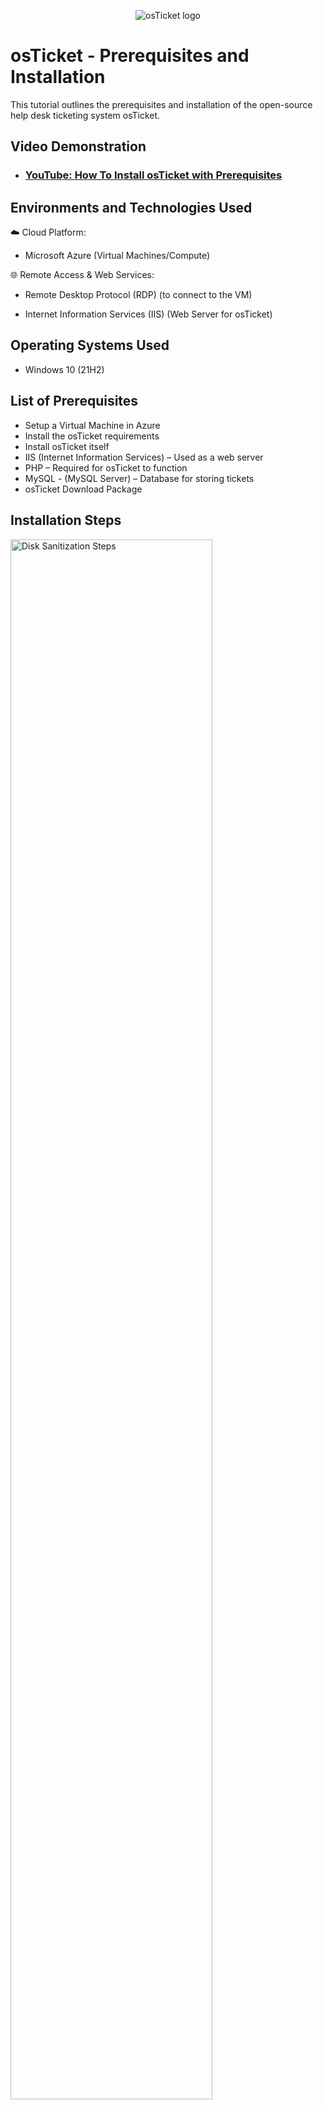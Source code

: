 <p align="center">
<img src="https://i.imgur.com/Clzj7Xs.png" alt="osTicket logo"/>
</p>

<h1>osTicket - Prerequisites and Installation</h1>
This tutorial outlines the prerequisites and installation of the open-source help desk ticketing system osTicket.<br />


<h2>Video Demonstration</h2>

- ### [YouTube: How To Install osTicket with Prerequisites](https://www.youtube.com)

<h2>Environments and Technologies Used</h2>

☁️ Cloud Platform:


- Microsoft Azure (Virtual Machines/Compute)

🌐 Remote Access & Web Services:


- Remote Desktop Protocol (RDP) (to connect to the VM)

- Internet Information Services (IIS) (Web Server for osTicket)

<h2>Operating Systems Used </h2>

- Windows 10</b> (21H2)

<h2>List of Prerequisites</h2>

- Setup a Virtual Machine in Azure
- Install the osTicket requirements
- Install osTicket itself
- IIS (Internet Information Services) – Used as a web server
- PHP – Required for osTicket to function
- MySQL - (MySQL Server) – Database for storing tickets
- osTicket Download Package

<h2>Installation Steps</h2>

<p>
<img src="https://i.imgur.com/kJ7Z3FO.png" height="80%" width="80%" alt="Disk Sanitization Steps"/>
</p>
<p>
In the screenshot above you will see me navigating to the top left of the screenshot to create a new virtual machine. By using a Microsoft Azure VM I will be utilizing a dedicated environment to install and configure osTicket without affecting my personal computer.
</p>
<br />

<p>
<img src="https://i.imgur.com/lQag8Fm.png" height="80%" width="80%" alt="Disk Sanitization Steps"/>
</p>
<p>
In the screenshot above you'll see I Installed IIS because without IIS, there’s no way to access the ticketing system via a web browser.
After enabling IIS, you can open http://localhost/osticket/setup/ and start the installation!
</p>
<br />

<p>
<img src="https://i.imgur.com/ltoPUC6.png" height="80%" width="80%" alt="Disk Sanitization Steps"/>
</p>
<p>
The screenshot above clearly shows that the process I implemented, was successful on installing OsTicket.
</p>
<br />
